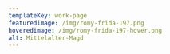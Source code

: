 ```yaml
---
templateKey: work-page
featuredimage: /img/romy-frida-197.png
hoveredimage: /img/romy-frida-197-hover.png
alt: Mittelalter-Magd
---
```

